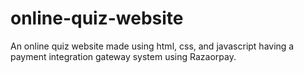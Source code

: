 # online-quiz-website
An online quiz website made using html, css, and javascript having a payment integration gateway system using Razaorpay.
